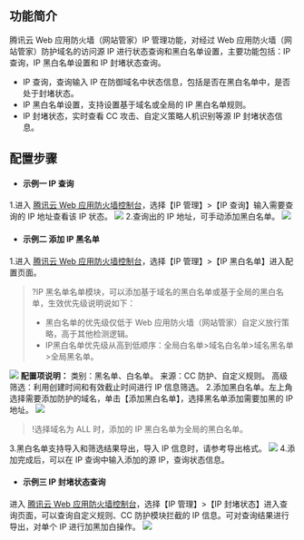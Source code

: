 ## 功能简介
腾讯云 Web 应用防火墙（网站管家）IP 管理功能，对经过 Web 应用防火墙（网站管家）防护域名的访问源 IP 进行状态查询和黑白名单设置，主要功能包括：IP 查询，IP 黑白名单设置和 IP 封堵状态查询。
- IP 查询，查询输入 IP 在防御域名中状态信息，包括是否在黑白名单中，是否处于封堵状态。
- IP 黑白名单设置，支持设置基于域名或全局的 IP 黑白名单规则。
- IP 封堵状态，实时查看 CC 攻击、自定义策略人机识别等源 IP 封堵状态信息。

## 配置步骤
- #### **示例一 IP 查询**
1.进入 [腾讯云 Web 应用防火墙控制台](https://console.cloud.tencent.com/guanjia/waf/overview)，选择【IP 管理】>【IP 查询】输入需要查询的 IP 地址查看该 IP 状态。
![](https://main.qcloudimg.com/raw/0c845bb0732fe394c5aeff36d443389f.png)
2.查询出的 IP 地址，可手动添加黑白名单。
![](https://main.qcloudimg.com/raw/cc7737fbb7e8e5065c7f2a17dc39613b.png)
- #### **示例二 添加 IP 黑名单**
1.进入 [腾讯云 Web 应用防火墙控制台](https://console.cloud.tencent.com/guanjia/waf/overview)，选择【IP 管理】>【IP 黑白名单】进入配置页面。
>?IP 黑名单名单模块，可以添加基于域名的黑白名单或基于全局的黑白名单，生效优先级说明说如下：
>- 黑白名单的优先级仅低于 Web 应用防火墙（网站管家）自定义放行策略，高于其他检测逻辑。
>- IP黑白名单优先级从高到低顺序：全局白名单>域名白名单>域名黑名单>全局黑名单。
>
![](https://main.qcloudimg.com/raw/7cde5488d2ab699eadb93329e63f3680.png)
**配置项说明：**
类别：黑名单、白名单。
来源：CC 防护、自定义规则。
高级筛选：利用创建时间和有效截止时间进行 IP 信息筛选。
2.添加黑白名单。左上角选择需要添加防护的域名，单击【添加黑白名单】，选择黑名单添加需要加黑的 IP 地址。
![](https://main.qcloudimg.com/raw/a3d9a96d6539439648f9ec317e028cd8.png)
>!选择域名为 ALL 时，添加的 IP 黑白名单为全局的黑白名单。
>
3.黑白名单支持导入和筛选结果导出，导入 IP 信息时，请参考导出格式。
![](https://main.qcloudimg.com/raw/1cb1a2a169f996f6f70cbf52e7d0925e.png)
4.添加完成后，可以在 IP 查询中输入添加的源 IP，查询状态信息。
- #### **示例三 IP 封堵状态查询**
进入 [腾讯云 Web 应用防火墙控制台](https://console.cloud.tencent.com/guanjia/waf/overview)，选择【IP 管理】>【IP 封堵状态】进入查询页面，可以查询自定义规则、CC 防护模块拦截的 IP 信息。可对查询结果进行导出，对单个 IP 进行加黑加白操作。
![](https://main.qcloudimg.com/raw/0c6d50cd2155715e259e73690a7061ad.png)


